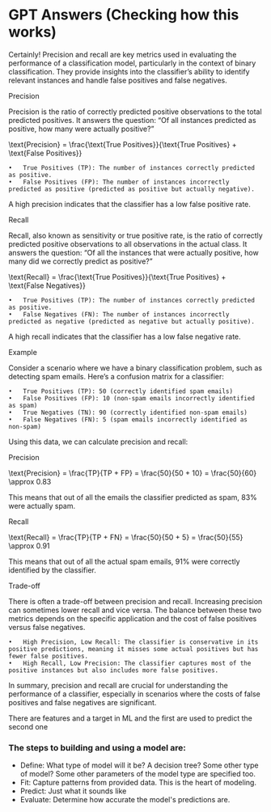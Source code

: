 # GPT Answers (Checking how this works)

Certainly! Precision and recall are key metrics used in evaluating the performance of a classification model, particularly in the context of binary classification. They provide insights into the classifier’s ability to identify relevant instances and handle false positives and false negatives.

Precision

Precision is the ratio of correctly predicted positive observations to the total predicted positives. It answers the question: “Of all instances predicted as positive, how many were actually positive?”

 \text{Precision} = \frac{\text{True Positives}}{\text{True Positives} + \text{False Positives}} 

	•	True Positives (TP): The number of instances correctly predicted as positive.
	•	False Positives (FP): The number of instances incorrectly predicted as positive (predicted as positive but actually negative).

A high precision indicates that the classifier has a low false positive rate.

Recall

Recall, also known as sensitivity or true positive rate, is the ratio of correctly predicted positive observations to all observations in the actual class. It answers the question: “Of all the instances that were actually positive, how many did we correctly predict as positive?”

 \text{Recall} = \frac{\text{True Positives}}{\text{True Positives} + \text{False Negatives}} 

	•	True Positives (TP): The number of instances correctly predicted as positive.
	•	False Negatives (FN): The number of instances incorrectly predicted as negative (predicted as negative but actually positive).

A high recall indicates that the classifier has a low false negative rate.

Example

Consider a scenario where we have a binary classification problem, such as detecting spam emails. Here’s a confusion matrix for a classifier:

	•	True Positives (TP): 50 (correctly identified spam emails)
	•	False Positives (FP): 10 (non-spam emails incorrectly identified as spam)
	•	True Negatives (TN): 90 (correctly identified non-spam emails)
	•	False Negatives (FN): 5 (spam emails incorrectly identified as non-spam)

Using this data, we can calculate precision and recall:

Precision

 \text{Precision} = \frac{TP}{TP + FP} = \frac{50}{50 + 10} = \frac{50}{60} \approx 0.83 

This means that out of all the emails the classifier predicted as spam, 83% were actually spam.

Recall

 \text{Recall} = \frac{TP}{TP + FN} = \frac{50}{50 + 5} = \frac{50}{55} \approx 0.91 

This means that out of all the actual spam emails, 91% were correctly identified by the classifier.

Trade-off

There is often a trade-off between precision and recall. Increasing precision can sometimes lower recall and vice versa. The balance between these two metrics depends on the specific application and the cost of false positives versus false negatives.

	•	High Precision, Low Recall: The classifier is conservative in its positive predictions, meaning it misses some actual positives but has fewer false positives.
	•	High Recall, Low Precision: The classifier captures most of the positive instances but also includes more false positives.

In summary, precision and recall are crucial for understanding the performance of a classifier, especially in scenarios where the costs of false positives and false negatives are significant.

There are features and a target in ML and the first are used to predict the second one

### The steps to building and using a model are:

- Define: What type of model will it be? A decision tree? Some other type of model? Some other parameters of the model type are specified too.
- Fit: Capture patterns from provided data. This is the heart of modeling.
- Predict: Just what it sounds like
- Evaluate: Determine how accurate the model's predictions are.